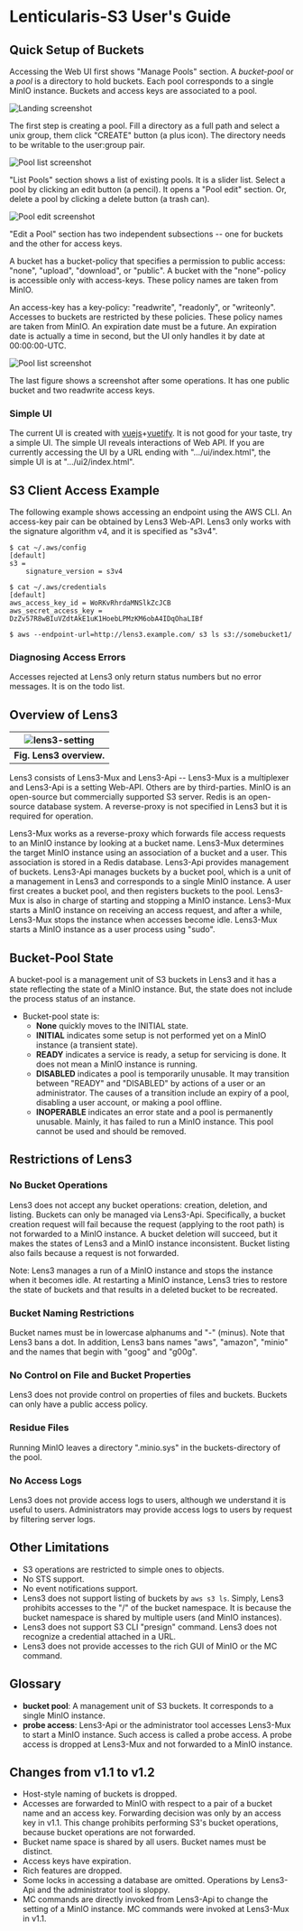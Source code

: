 # Lenticularis-S3 User's Guide

## Quick Setup of Buckets

Accessing the Web UI first shows "Manage Pools" section.  A
_bucket-pool_ or a _pool_ is a directory to hold buckets.  Each pool
corresponds to a single MinIO instance.  Buckets and access keys are
associated to a pool.

![Landing screenshot](ug1.jpg)

The first step is creating a pool.  Fill a directory as a full path
and select a unix group, them click "CREATE" button (a plus icon).
The directory needs to be writable to the user:group pair.

![Pool list screenshot](ug2.jpg)

"List Pools" section shows a list of existing pools.  It is a slider
list.  Select a pool by clicking an edit button (a pencil).  It opens
a "Pool edit" section.  Or, delete a pool by clicking a delete button
(a trash can).

![Pool edit screenshot](ug3.jpg)

"Edit a Pool" section has two independent subsections -- one for
buckets and the other for access keys.

A bucket has a bucket-policy that specifies a permission to public
access: "none", "upload", "download", or "public".  A bucket with the
"none"-policy is accessible only with access-keys.  These policy names
are taken from MinIO.

An access-key has a key-policy: "readwrite", "readonly", or
"writeonly".  Accesses to buckets are restricted by these policies.
These policy names are taken from MinIO.  An expiration date must be a
future.  An expiration date is actually a time in second, but the UI
only handles it by date at 00:00:00-UTC.

![Pool list screenshot](ug4.jpg)

The last figure shows a screenshot after some operations.  It has one
public bucket and two readwrite access keys.

### Simple UI

The current UI is created with
[vuejs](https://vuejs.org/)+[vuetify](https://vuetifyjs.com/en/).  It
is not good for your taste, try a simple UI.  The simple UI reveals
interactions of Web API.  If you are currently accessing the UI by a
URL ending with ".../ui/index.html", the simple UI is at
".../ui2/index.html".

## S3 Client Access Example

The following example shows accessing an endpoint using the AWS CLI.
An access-key pair can be obtained by Lens3 Web-API.  Lens3 only works
with the signature algorithm v4, and it is specified as "s3v4".

```
$ cat ~/.aws/config
[default]
s3 =
    signature_version = s3v4

$ cat ~/.aws/credentials
[default]
aws_access_key_id = WoRKvRhrdaMNSlkZcJCB
aws_secret_access_key = DzZv57R8wBIuVZdtAkE1uK1HoebLPMzKM6obA4IDqOhaLIBf

$ aws --endpoint-url=http://lens3.example.com/ s3 ls s3://somebucket1/
```

### Diagnosing Access Errors

Accesses rejected at Lens3 only return status numbers but no error
messages.  It is on the todo list.

## Overview of Lens3

| ![lens3-setting](lens3-setting.svg) |
|:--:|
| **Fig. Lens3 overview.** |

Lens3 consists of Lens3-Mux and Lens3-Api -- Lens3-Mux is a
multiplexer and Lens3-Api is a setting Web-API.  Others are by
third-parties.  MinIO is an open-source but commercially supported S3
server.  Redis is an open-source database system.  A reverse-proxy is
not specified in Lens3 but it is required for operation.

Lens3-Mux works as a reverse-proxy which forwards file access requests
to an MinIO instance by looking at a bucket name.  Lens3-Mux
determines the target MinIO instance using an association of a bucket
and a user.  This association is stored in a Redis database.
Lens3-Api provides management of buckets.  Lens3-Api manages buckets
by a bucket pool, which is a unit of a management in Lens3 and
corresponds to a single MinIO instance.  A user first creates a bucket
pool, and then registers buckets to the pool.  Lens3-Mux is also in
charge of starting and stopping a MinIO instance.  Lens3-Mux starts a
MinIO instance on receiving an access request, and after a while,
Lens3-Mux stops the instance when accesses become idle.  Lens3-Mux
starts a MinIO instance as a user process using "sudo".

## Bucket-Pool State

A bucket-pool is a management unit of S3 buckets in Lens3 and it has a
state reflecting the state of a MinIO instance.  But, the state does
not include the process status of an instance.

* Bucket-pool state is:
  * __None__ quickly moves to the INITIAL state.
  * __INITIAL__ indicates some setup is not performed yet on a MinIO
    instance (a transient state).
  * __READY__ indicates a service is ready, a setup for servicing is
    done.  It does not mean a MinIO instance is running.
  * __DISABLED__ indicates a pool is temporarily unusable.  It may
    transition between "READY" and "DISABLED" by actions of a user or
    an administrator.  The causes of a transition include an
    expiry of a pool, disabling a user account, or making a pool
    offline.
  * __INOPERABLE__ indicates an error state and a pool is permanently
    unusable.  Mainly, it has failed to run a MinIO instance.  This
    pool cannot be used and should be removed.

## Restrictions of Lens3

### No Bucket Operations

Lens3 does not accept any bucket operations: creation, deletion, and
listing.  Buckets can only be managed via Lens3-Api.  Specifically, a
bucket creation request will fail because the request (applying to the
root path) is not forwarded to a MinIO instance.  A bucket deletion
will succeed, but it makes the states of Lens3 and a MinIO instance
inconsistent.  Bucket listing also fails because a request is not
forwarded.

Note: Lens3 manages a run of a MinIO instance and stops the instance
when it becomes idle.  At restarting a MinIO instance, Lens3 tries to
restore the state of buckets and that results in a deleted bucket to
be recreated.

### Bucket Naming Restrictions

Bucket names must be in lowercase alphanums and "-" (minus).  Note
that Lens3 bans a dot.  In addition, Lens3 bans names "aws", "amazon",
"minio" and the names that begin with "goog" and "g00g".

### No Control on File and Bucket Properties

Lens3 does not provide control on properties of files and buckets.
Buckets can only have a public access policy.

### Residue Files

Running MinIO leaves a directory ".minio.sys" in the buckets-directory
of the pool.

### No Access Logs

Lens3 does not provide access logs to users, although we understand it
is useful to users.  Administrators may provide access logs to users
by request by filtering server logs.

## Other Limitations

* S3 operations are restricted to simple ones to objects.
* No STS support.
* No event notifications support.
* Lens3 does not support listing of buckets by `aws s3 ls`.  Simply,
  Lens3 prohibits accesses to the "/" of the bucket namespace.  It is
  because the bucket namespace is shared by multiple users (and MinIO
  instances).
* Lens3 does not support S3 CLI "presign" command.  Lens3 does not
  recognize a credential attached in a URL.
* Lens3 does not provide accesses to the rich GUI of MinIO or the MC
  command.

## Glossary

* __bucket pool__: A management unit of S3 buckets.  It corresponds to
  a single MinIO instance.
* __probe access__: Lens3-Api or the administrator tool accesses
  Lens3-Mux to start a MinIO instance.  Such access is called a probe
  access.  A probe access is dropped at Lens3-Mux and not forwarded to
  a MinIO instance.

## Changes from v1.1 to v1.2

* Host-style naming of buckets is dropped.
* Accesses are forwarded to MinIO with respect to a pair of a bucket
  name and an access key.  Forwarding decision was only by an access
  key in v1.1.  This change prohibits performing S3's bucket
  operations, because bucket operations are not forwarded.
* Bucket name space is shared by all users.  Bucket names must be
  distinct.
* Access keys have expiration.
* Rich features are dropped.
* Some locks in accessing a database are omitted.  Operations by
  Lens3-Api and the administrator tool is sloppy.
* MC commands are directly invoked from Lens3-Api to change the
  setting of a MinIO instance.  MC commands were invoked at Lens3-Mux
  in v1.1.
